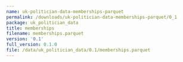 ```yaml
---
name: uk-politician-data-memberships-parquet
permalink: /downloads/uk-politician-data-memberships-parquet/0_1
package: uk_politician_data
title: memberships
filename: memberships.parquet
version: '0.1'
full_version: 0.1.0
file: /data/uk_politician_data/0.1/memberships.parquet
---
```

